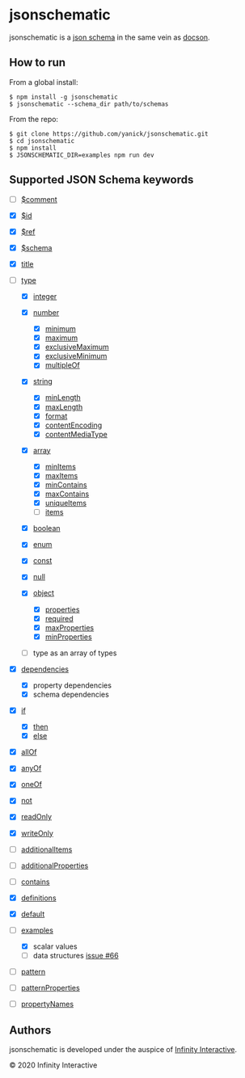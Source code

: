 # jsonschematic

jsonschematic is a [json schema][] in the same vein as
[docson][].

## How to run

From a global install:

    $ npm install -g jsonschematic
    $ jsonschematic --schema_dir path/to/schemas

From the repo:

    $ git clone https://github.com/yanick/jsonschematic.git
    $ cd jsonschematic
    $ npm install
    $ JSONSCHEMATIC_DIR=examples npm run dev

## Supported JSON Schema keywords

- [ ] [\$comment](https://yanick.github.io/jsonschematic/#$comment)
- [x] [\$id](https://yanick.github.io/jsonschematic/#$id)
- [x] [\$ref](https://yanick.github.io/jsonschematic/#$ref)
- [x] [\$schema](https://yanick.github.io/jsonschematic/#$schema)

- [x] [title](https://yanick.github.io/jsonschematic/#title)

- [ ] [type](https://yanick.github.io/jsonschematic/#type)

  - [x] [integer](https://yanick.github.io/jsonschematic/#integer)

  - [x] [number](https://yanick.github.io/jsonschematic/#number)

    - [x] [minimum](https://yanick.github.io/jsonschematic/#minimum)
    - [x] [maximum](https://yanick.github.io/jsonschematic/#maximum)
    - [x] [exclusiveMaximum](https://yanick.github.io/jsonschematic/#exclusiveMaximum)
    - [x] [exclusiveMinimum](https://yanick.github.io/jsonschematic/#exclusiveMinimum)
    - [x] [multipleOf](https://yanick.github.io/jsonschematic/#multipleOf)

  - [x] [string](https://yanick.github.io/jsonschematic/#string)

    - [x] [minLength](https://yanick.github.io/jsonschematic/#minLength)
    - [x] [maxLength](https://yanick.github.io/jsonschematic/#maxLength)
    - [x] [format](https://yanick.github.io/jsonschematic/#format)
    - [x] [contentEncoding](https://yanick.github.io/jsonschematic/#contentEncoding)
    - [x] [contentMediaType](https://yanick.github.io/jsonschematic/#contentMediaType)

  - [x] [array](https://yanick.github.io/jsonschematic/#array)

    - [x] [minItems](https://yanick.github.io/jsonschematic/#minItems)
    - [x] [maxItems](https://yanick.github.io/jsonschematic/#maxItems)
    - [x] [minContains](https://yanick.github.io/jsonschematic/#minContains)
    - [x] [maxContains](https://yanick.github.io/jsonschematic/#maxContains)
    - [x] [uniqueItems](https://yanick.github.io/jsonschematic/#uniqueItems)
    - [ ] [items](https://yanick.github.io/jsonschematic/#items)

  - [x] [boolean](https://yanick.github.io/jsonschematic/#boolean)

  - [x] [enum](https://yanick.github.io/jsonschematic/#enum)
  - [x] [const](https://yanick.github.io/jsonschematic/#const)

  - [x] [null](https://yanick.github.io/jsonschematic/#null)

  - [x] [object](https://yanick.github.io/jsonschematic/#object)
    - [x] [properties](https://yanick.github.io/jsonschematic/#properties)
    - [x] [required](https://yanick.github.io/jsonschematic/#required)
    - [x] [maxProperties](https://yanick.github.io/jsonschematic/#maxProperties)
    - [x] [minProperties](https://yanick.github.io/jsonschematic/#minProperties)
  - [ ] type as an array of types

- [x] [dependencies](https://yanick.github.io/jsonschematic/#dependencies)

  - [x] property dependencies
  - [x] schema dependencies

- [x] [if](https://yanick.github.io/jsonschematic/#if)

  - [x] [then](https://yanick.github.io/jsonschematic/#then)
  - [x] [else](https://yanick.github.io/jsonschematic/#else)

- [x] [allOf](https://yanick.github.io/jsonschematic/#allOf)
- [x] [anyOf](https://yanick.github.io/jsonschematic/#anyOf)
- [x] [oneOf](https://yanick.github.io/jsonschematic/#oneOf)
- [x] [not](https://yanick.github.io/jsonschematic/#not)

- [x] [readOnly](https://yanick.github.io/jsonschematic/#readOnly)
- [x] [writeOnly](https://yanick.github.io/jsonschematic/#writeOnly)

- [ ] [additionalItems](https://yanick.github.io/jsonschematic/#additionalItems)
- [ ] [additionalProperties](https://yanick.github.io/jsonschematic/#additionalProperties)
- [ ] [contains](https://yanick.github.io/jsonschematic/#contains)
- [x] [definitions](https://yanick.github.io/jsonschematic/#definitions)
- [x] [default](https://yanick.github.io/jsonschematic/#default)
- [ ] [examples](https://yanick.github.io/jsonschematic/#examples)
  - [x] scalar values
  - [ ] data structures [issue #66](https://github.com/yanick/jsonschematic/issues/66)
- [ ] [pattern](https://yanick.github.io/jsonschematic/#pattern)
- [ ] [patternProperties](https://yanick.github.io/jsonschematic/#patternProperties)
- [ ] [propertyNames](https://yanick.github.io/jsonschematic/#propertyNames)

## Authors

jsonschematic is developed under the auspice of
[Infinity Interactive](https://www.iinteractive.com/).

© 2020 Infinity Interactive

[json schema]: https://json-schema.org
[docson]: https://github.com/lbovet/docson
